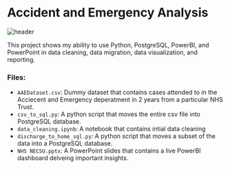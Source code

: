# Accident and Emergency Analysis
![header](header.jpg)


This project shows my ability to use Python, PostgreSQL, PowerBI, and PowerPoint in data cleaning, data migration, data visualization, and reporting.


### Files:
* `AAEDataset.csv`: Dummy dataset that contains cases attended to in the Acciecent and Emergency deperatment in 2 years from a particular NHS Trust.
*  `csv_to_sql.py`: A python script that moves the  entire csv file into PostgreSQL database.
*   `data_cleaning.ipynb`: A notebook that contains intial data cleaning
*   `discharge_to_home_sql.py`: A python script that moves a subset of the data into a PostgreSQL database.
*   `NHS NECSU.pptx`: A PowerPoint slides that contains a live PowerBI dashboard delveing important insights.